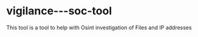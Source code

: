 # vigilance---soc-tool
This tool is a tool to help with Osint investigation of Files and IP addresses
